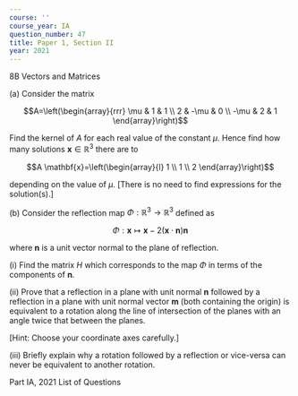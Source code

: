 ```yaml
---
course: ''
course_year: IA
question_number: 47
title: Paper 1, Section II
year: 2021
---
```



8B Vectors and Matrices

(a) Consider the matrix

$$A=\left(\begin{array}{rrr}
\mu & 1 & 1 \\
2 & -\mu & 0 \\
-\mu & 2 & 1
\end{array}\right)$$

Find the kernel of $A$ for each real value of the constant $\mu$. Hence find how many solutions $\mathbf{x} \in \mathbb{R}^{3}$ there are to

$$A \mathbf{x}=\left(\begin{array}{l}
1 \\
1 \\
2
\end{array}\right)$$

depending on the value of $\mu$. [There is no need to find expressions for the solution(s).]

(b) Consider the reflection map $\Phi: \mathbb{R}^{3} \rightarrow \mathbb{R}^{3}$ defined as

$$\Phi: \mathbf{x} \mapsto \mathbf{x}-2(\mathbf{x} \cdot \mathbf{n}) \mathbf{n}$$

where $\mathbf{n}$ is a unit vector normal to the plane of reflection.

(i) Find the matrix $H$ which corresponds to the map $\Phi$ in terms of the components of $\mathbf{n}$.

(ii) Prove that a reflection in a plane with unit normal $\mathbf{n}$ followed by a reflection in a plane with unit normal vector $\mathbf{m}$ (both containing the origin) is equivalent to a rotation along the line of intersection of the planes with an angle twice that between the planes.

[Hint: Choose your coordinate axes carefully.]

(iii) Briefly explain why a rotation followed by a reflection or vice-versa can never be equivalent to another rotation.

Part IA, 2021 List of Questions